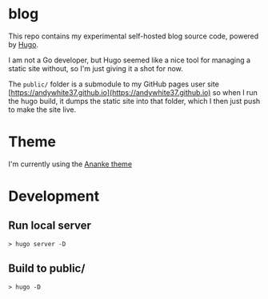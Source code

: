 # blog

This repo contains my experimental self-hosted blog source code, powered by [Hugo](https://gohugo.io/).

I am not a Go developer, but Hugo seemed like a nice tool for managing a static site without, so I'm just giving it a shot for now.

The `public/` folder is a submodule to my GitHub pages user site [https://andywhite37.github.io](https://andywhite37.github.io)
so when I run the hugo build, it dumps the static site into that folder, which I then just push to make the site live.

# Theme

I'm currently using the [Ananke theme](https://github.com/budparr/gohugo-theme-ananke)

# Development

## Run local server

```
> hugo server -D
```

## Build to public/

```
> hugo -D
```